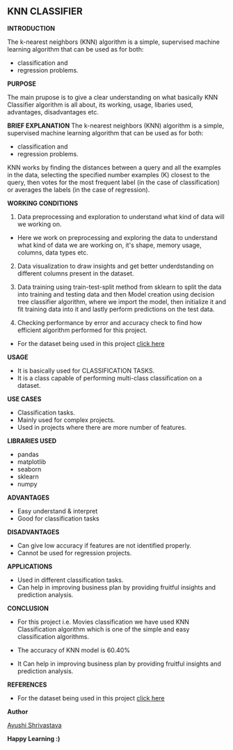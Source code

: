 ## **KNN CLASSIFIER**

**INTRODUCTION**

The k-nearest neighbors (KNN) algorithm is a simple, supervised machine learning algorithm that can be used as for both:
  - classification and 
  - regression problems.

**PURPOSE**

The main prupose is to give a clear understanding on what basically KNN Classifier algorithm is all about, its working, usage, libaries used, advantages, disadvantages etc.


**BRIEF EXPLANATION**
The k-nearest neighbors (KNN) algorithm is a simple, supervised machine learning algorithm that can be used as for both:
  - classification and 
  - regression problems.
   
KNN works by finding the distances between a query and all the examples in the data, selecting the specified number examples (K) closest to the query, then votes for the most frequent label (in the case of classification) or averages the labels (in the case of regression).

**WORKING CONDITIONS**
1.  Data preprocessing and exploration to understand what kind of data will we working on.

- Here we work on preprocessing and exploring the data to understand what kind of data we are working on, it's shape, memory usage, columns, data types etc.


2.  Data visualization to draw insights and get better underdstanding on different columns present in the dataset.


3. Data training using train-test-split method from sklearn to split the data into training and testing data and then  Model creation using decision tree classifier algorithm, where we import the model, then initialize it and fit training data into it and lastly perform predictions on the test data.


5.  Checking performance by error and accuracy check to find how efficient algorithm performed for this project.

   - For the dataset being used in this project [click here](https://www.kaggle.com/balakrishcodes/others?select=Movie_classification.csv) 

**USAGE**
- It is basically used for CLASSIFICATION TASKS.
- It is a class capable of performing multi-class classification on a dataset.

**USE CASES**
- Classification tasks.
- Mainly used for complex projects.
- Used in projects where there are more number of features.

**LIBRARIES USED**
- pandas
- matplotlib
- seaborn
- sklearn
- numpy

**ADVANTAGES**

- Easy understand & interpret
- Good for classification tasks


**DISADVANTAGES**

- Can give low accuracy if features are not identified properly.
- Cannot be used for regression projects.

**APPLICATIONS**

- Used in different classification tasks.
- Can help in improving business plan by providing fruitful insights and prediction analysis.

**CONCLUSION**

*  For this project i.e. Movies classification we have used KNN Classification algorithm which is one of the simple and easy classification algorithms.

- The accuracy of KNN model is 60.40%

*  It Can help in improving business plan by providing fruitful insights and prediction analysis.


**REFERENCES**

- For the dataset being used in this project [click here](https://www.kaggle.com/balakrishcodes/others?select=Movie_classification.csv) 

**Author**

[Ayushi Shrivastava](https://github.com/ayushi424)

**Happy Learning :)**
    